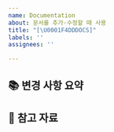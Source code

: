 ```yaml
---
name: Documentation
about: 문서를 추가·수정할 때 사용
title: "[\U0001F4DDDOCS]"
labels: ''
assignees: ''

---
```


## 📚 변경 사항 요약
<!-- 어떤 문서를, 어떻게 추가·수정했는지 설명해주세요 -->

## 🔗 참고 자료
<!-- 관련 링크, 레퍼런스, 스크린샷 등을 첨부 -->
